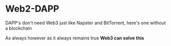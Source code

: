 # Web2-DAPP
DAPP's don't need Web3 just like Napster and BitTorrent, here's one without a blockchain

<!-- https://www.youtube.com/watch?v=J5x3OMXjgMc -->

As always however as it always remains true
**Web3 can solve this**
